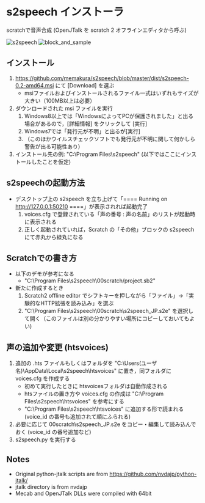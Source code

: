 # s2speech インストーラ
scratchで音声合成 (OpenJTalk を scratch 2 オフラインエディタから呼ぶ)

![s2speech](https://github.com/memakura/s2speech/blob/master/images/ScratchSpeechSynth.png)
![block_and_sample](https://github.com/memakura/s2speech/blob/master/images/block_and_sample_JP.png)


## インストール
1. https://github.com/memakura/s2speech/blob/master/dist/s2speech-0.2-amd64.msi にて [Download] を選ぶ
    - msiファイルおよびインストールされるファイル一式はいずれもサイズが大きい（100MB以上は必要）
1. ダウンロードされた msi ファイルを実行
    1. Windows8以上では「WindowsによってPCが保護されました」と出る場合があるので，[詳細情報] をクリックして [実行]
    1. Windows7では「発行元が不明」と出るが[実行]
    1. （このほかウイルスチェックソフトでも発行元が不明に関して何かしら警告が出る可能性あり）
1. インストール先の例: "C:\Program Files\s2speech" (以下ではここにインストールしたことを仮定)

## s2speechの起動方法
- デスクトップ上の s2speech を立ち上げて「==== Running on http://127.0.0.1:50210 ====」が表示されれば起動完了
    1. voices.cfg で登録されている「声の番号 : 声の名前」のリストが起動時に表示される
    1. 正しく起動されていれば，Scratch の「その他」ブロックの s2speechにて赤丸から緑丸になる

## Scratchでの書き方
- 以下のデモが参考になる
    - "C:\Program Files\s2speech\00scratch/project.sb2"
- 新たに作成するとき
    1. Scratch2 offline editor でシフトキーを押しながら「ファイル」->「実験的なHTTP拡張を読み込み」を選ぶ
    1. "C:\Program Files\s2speech\00scratch\s2speech_JP.s2e" を選択して開く（このファイルは別の分かりやすい場所にコピーしておいてもよい)

## 声の追加や変更 (htsvoices)
1. 追加の .hts ファイルもしくはフォルダを "C:\Users\(ユーザ名)\AppData\Local\s2speech\htsvoices" に置き，同フォルダに voices.cfg を作成する
    - 初めて実行したときに htsvoicesフォルダは自動作成される
    - htsファイルの置き方や voices.cfg の作成は "C:\Program Files\s2speech\htsvoices" を参考にする
    - "C:\Program Files\s2speech\htsvoices" に追加する形で読まれる (voice_id の番号も追加されて順にふられる)
1. 必要に応じて 00scratch\s2speech_JP.s2e をコピー・編集して読み込んでおく (voice_id の番号追加など)
1. s2speech.py を実行する

## Notes
- Original python-jtalk scripts are from https://github.com/nvdajp/python-jtalk/
- jtalk directory is from nvdajp
- Mecab and OpenJTalk DLLs were compiled with 64bit

